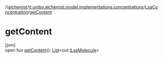 //[alchemist](../../../index.md)/[it.unibo.alchemist.model.implementations.concentrations](../index.md)/[LsaConcentration](index.md)/[getContent](get-content.md)

# getContent

[jvm]\
open fun [getContent](get-content.md)(): [List](https://docs.oracle.com/javase/8/docs/api/java/util/List.html)<out [ILsaMolecule](../../it.unibo.alchemist.model.interfaces/-i-lsa-molecule/index.md)>
